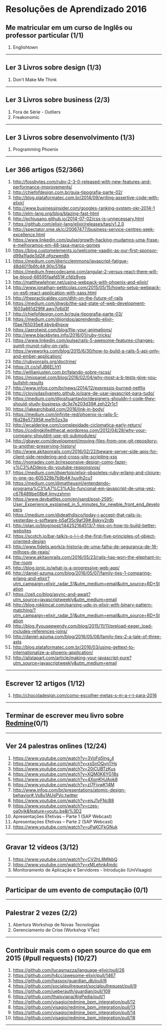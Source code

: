# Resoluções de Aprendizado 2016


## Me matricular em um curso de Inglês ou professor particular (1/1)
1. Englishtown

-------------------


## Ler 3 Livros sobre design (1/3)
1. Don't Make Me Think

-------------------


## Ler 3 Livros sobre business (2/3)
1. Fora de Série - Outliers
2. Freakonomic

-------------------


## Ler 3 Livros sobre desenvolvimento (1/3)
1. Programming Phoenix

-------------------


## Ler 366 artigos (52/366)

1. http://fossbytes.com/ruby-2-3-0-released-with-new-features-and-performance-improvements/
2. http://chiefofdesign.com.br/guia-tipografia-parte-02/
3. http://blog.plataformatec.com.br/2014/09/writing-assertive-code-with-elixir/
4. http://www.businessinsider.com/googles-ranking-system-okr-2014-1
5. http://elm-lang.org/blog/blazing-fast-html
6. http://pchiusano.github.io/2014-07-02/css-is-unnecessary.html
7. https://github.com/elixir-lang/elixir/releases/tag/v1.2.0
8. http://spectator.sme.sk/c/20067477/business-service-centres-seek-excellence.html
9. https://www.linkedin.com/pulse/growth-hacking-mudamos-uma-frase-e-melhoramos-em-48-taxa-marco-gomes
10. https://blog.customelements.io/welcome-vaadin-as-our-first-sponsor-d99a1fade3d2#.qfgzwen8h
11. https://medium.com/@ericclemmons/javascript-fatigue-48d4011b6fc4#.90jc51l6a
12. https://medium.freecodecamp.com/angular-2-versus-react-there-will-be-blood-66595faafd51#.cfdlz8yqs
13. http://matthewlehner.net/using-webpack-with-phoenix-and-elixir/
14. http://www.jonathan-petitcolas.com/2015/05/15/howto-setup-webpack-on-es6-react-application-with-sass.html
15. http://thepracticaldev.com/dhh-on-the-future-of-rails
16. https://medium.com/@wob/the-sad-state-of-web-development-1603a861d29f#.awv7o6d3f
17. http://chiefofdesign.com.br/guia-tipografia-parte-03/
18. https://medium.com/@joridos/aprendendo-elixir-f0ae765035e#.kbyb4hgxw
19. https://aerotwist.com/blog/flip-your-animations/
20. http://www.blackbytes.info/2016/01/ruby-tricks/
21. https://www.linkedin.com/pulse/rails-5-awesome-features-changes-sumit-munot-ruby-on-rails-
22. https://wyeworks.com/blog/2015/6/30/how-to-build-a-rails-5-api-only-and-ember-application/
23. http://rubyonrails.org/doctrine/
24. https://t.co/sFJB6ELhYl
25. http://willianjusten.com.br/falando-sobre-rscss/
26. https://mixpanel.com/blog/2016/02/04/why-most-a-b-tests-give-you-bullshit-results
27. http://www.infoq.com/br/news/2014/12/expressjs-burned-netflix
28. http://clovisdasilvaneto.github.io/pare-de-usar-javascript-para-tudo/
29. https://medium.com/@joshuantaylor/designers-shouldn-t-code-they-should-study-business-dc3e7e203d39#.zeh22r1c1
30. https://jakearchibald.com/2016/link-in-body/
31. https://medium.com/infinite-red/phoenix-is-rails-5-f6d28e57395#.me1h5zs3p
32. http://wcalderipe.com/complexidade-ciclomatica-early-return/
33. https://codingkilledthecat.wordpress.com/2012/04/28/why-your-company-shouldnt-use-git-submodules/
34. http://gbayer.com/development/moving-files-from-one-git-repository-to-another-preserving-history/
35. http://www.akitaonrails.com/2016/02/22/beware-server-side-apis-for-client-side-rendering-and-cross-site-scripting-xss
36. http://nomadev.com.br/responsive-design-como-fazer-v%C3%ADdeos-do-youtube-responsivos/
37. https://medium.com/@qertoip/elixir-obsoletes-ruby-erlang-and-clojure-in-one-go-605329b7b9b4#.huvlh2cu1
38. https://medium.com/@matheusml/entendendo-programa%C3%A7%C3%A3o-funcional-em-javascript-de-uma-vez-c676489be08b#.ljmyzshmn
39. https://www.devbattles.com/en/sand/post-2595-User_Experience_explained_in_5_minutes_for_newbie_front_end_developers
40. https://medium.com/@deathdisco/today-i-accept-that-rails-is-yesterday-s-software-b5af35c9af39#.8skvy2rdb
41. http://plan.io/blog/post/144252164513/7-tips-on-how-to-build-better-websites
42. https://scotch.io/bar-talk/s-o-l-i-d-the-first-five-principles-of-object-oriented-design
43. http://www.fidelis.work/a-historia-de-uma-falha-de-seguranca-de-16-milhoes-de-reais/
44. http://www.akitaonrails.com/2016/05/23/rails-has-won-the-elephant-in-the-room
45. http://blog.ionic.io/what-is-a-progressive-web-app/
46. http://daniel-azuma.com/blog/2016/05/07/family-ties-1-comparing-erlang-and-elixir?utm_campaign=elixir_radar_51&utm_medium=email&utm_source=RD+Station
47. https://zeit.co/blog/async-and-await?utm_source=javascriptweekly&utm_medium=email
48. http://blog.rokkincat.com/parsing-udp-in-elixir-with-binary-pattern-matching/?utm_campaign=elixir_radar_51&utm_medium=email&utm_source=RD+Station
49. http://blog.ifyouseewendy.com/blog/2015/11/11/preload-eager_load-includes-references-joins/
50. http://daniel-azuma.com/blog/2016/05/08/family-ties-2-a-tale-of-three-asts
51. http://blog.plataformatec.com.br/2016/03/using-gettext-to-internationalize-a-phoenix-application/
52. http://alistapart.com/article/making-your-javascript-pure?utm_source=javascriptweekly&utm_medium=email

-------------------


## Escrever 12 artigos (1/12)

1. http://chocoladesign.com/como-escolher-metas-s-m-a-r-t-para-2016

-------------------


## Terminar de escrever meu livro sobre [Redmine](https://www.gitbook.com/book/victorlcampos/curso-redmine/details)(0/1)

-------------------

## Ver 24 palestras onlines (12/24)

1. https://www.youtube.com/watch?v=3VoFq5lng_4
2. https://www.youtube.com/watch?v=xsSnOQynTHs
3. https://www.youtube.com/watch?v=20jCUBTzKus
4. https://www.youtube.com/watch?v=XQM0K6YG18s
5. https://www.youtube.com/watch?v=4XpnKHJAok8
6. https://www.youtube.com/watch?v=zl7FjvwK14M
7. http://www.infoq.com/br/presentations/atomic-design-behavior#.Vs8u1AUsPVo.twitter
8. https://www.youtube.com/watch?v=ejsJ1yFNcB8
9. https://www.youtube.com/watch?v=czes-oa0yik&feature=youtu.be&t%3D2
10. Apresentações Efetivas – Parte 1 (SAP Webcast)
11. Apresentações Efetivas – Parte 2 (SAP Webcast)
12. https://www.youtube.com/watch?v=uPaKCFkGNuk

-------------------


## Gravar 12 vídeos (3/12)

1. https://www.youtube.com/watch?v=CV2hL8MlkbQ
2. https://www.youtube.com/watch?v=xMLehnk4mdc
3. Monitoramento de Aplicação e Servidores - Introdução (UniVisagio)

-------------------


## Participar de um evento de computação (0/1)

-------------------


## Palestrar 2 vezes (2/2)
1. Abertura Workshop de Novas Tecnologias
2. Gerenciamento de Crise (Workshop VTec)

-------------------


## Contribuir mais com o open source do que em 2015 (#pull requests) (10/27)
1. https://github.com/lucasmazza/language-elixir/pull/26
2. https://github.com/h4cc/awesome-elixir/pull/1467
3. https://github.com/hassox/guardian_db/pull/6
4. https://github.com/socialpullrequest/socialpullrequest/pull/9
5. https://github.com/ueberauth/guardian/pull/109
6. https://github.com/thaisviana/AlgPedia/pull/1
7. https://github.com/visagio/redmine_bpm_integration/pull/12
8. https://github.com/visagio/redmine_bpm_integration/pull/13
9. https://github.com/visagio/redmine_bpm_integration/pull/14
10. https://github.com/visagio/redmine_bpm_integration/pull/18

-------------------
